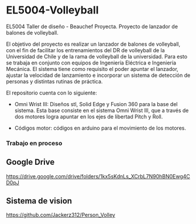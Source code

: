 # EL5004-Volleyball
EL5004 Taller de diseño - Beauchef Proyecta. Proyecto de lanzador de balones de volleyball.

El objetivo del proyecto es realizar un lanzador de balones de volleyball, con el fin de facilitar los entrenamientos del DR de volleyball de la Universidad de Chile y de la rama de volleyball de la universidad. Para esto se trabaja en conjunto con equipos de Ingeniería Eléctrica e Ingeniería Mecánica. El sistema tiene como requisito el poder apuntar el lanzador, ajustar la velocidad de lanzamiento e incorporar un sistema de detección de personas y distintas rutinas de práctica.

El repositorio cuenta con lo siguiente:

- Omni Wrist III: Diseños stl, Solid Edge y Fusion 360 para la base del sistema. Esta base consiste en el sistema Omni Wrist III, que a través de dos motores logra apuntar en los ejes de libertad Pitch y Roll.

- Códigos motor: códigos en arduino para el movimiento de los motores.

### Trabajo en proceso


## Google Drive

https://drive.google.com/drive/folders/1kx5sKdnLs_XCrbL7N90hBN0Ewg4CD0pJ

## Sistema de vision

https://github.com/Jackerz312/Person_Volley
